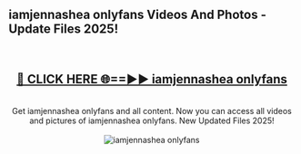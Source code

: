 <h2>iamjennashea onlyfans Videos And Photos - Update Files 2025!</h2>
<br>
<div align="center">
<h2><a href="https://linkcuts.com/hfmhzwbr" rel="nofollow">🔴 CLICK HERE 🌐==►► iamjennashea onlyfans</a></h2>
<br>
Get iamjennashea onlyfans and all content. Now you can access all videos and pictures of iamjennashea onlyfans. New Updated Files 2025!
<br>
<br>
<a href="https://linkcuts.com/hfmhzwbr" rel="nofollow" data-target="animated-image.originalLink"><img src="https://i.ibb.co.com/WyWwxjT/player-gif2.gif" alt="iamjennashea onlyfans" style="max-width: 100%; display: inline-block;" data-target="animated-image.originalImage"></a>
</div>
<br>